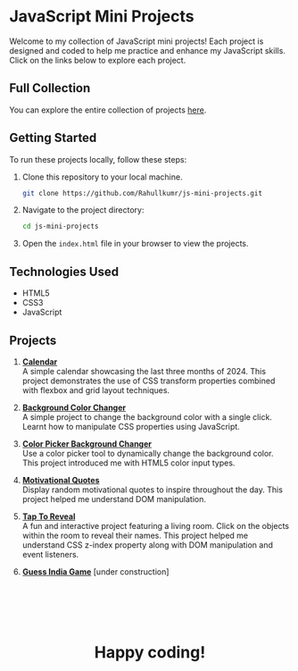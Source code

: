 # JavaScript Mini Projects

Welcome to my collection of JavaScript mini projects! Each project is designed and coded to help me practice and enhance my JavaScript skills. Click on the links below to explore each project.

## Full Collection

You can explore the entire collection of projects [here](https://rahullkumr.github.io/js-mini-projects/).

## Getting Started

To run these projects locally, follow these steps:

1. Clone this repository to your local machine.

    ```bash
    git clone https://github.com/Rahullkumr/js-mini-projects.git
    ```

2. Navigate to the project directory:

    ```bash 
    cd js-mini-projects
    ```

3. Open the `index.html` file in your browser to view the projects.

## Technologies Used

- HTML5
- CSS3
- JavaScript

## Projects

1. **[Calendar](https://rahullkumr.github.io/js-mini-projects/projects/01_calendar.html)**  
   A simple calendar showcasing the last three months of 2024. This project demonstrates the use of CSS transform properties combined with flexbox and grid layout techniques.

2. **[Background Color Changer](https://rahullkumr.github.io/js-mini-projects/projects/02_bgchanger.html)**  
   A simple project to change the background color with a single click. Learnt how to manipulate CSS properties using JavaScript.

3. **[Color Picker Background Changer](https://rahullkumr.github.io/js-mini-projects/projects/03_colorPicker.html)**  
   Use a color picker tool to dynamically change the background color. This project introduced me with HTML5 color input types.

4. **[Motivational Quotes](https://rahullkumr.github.io/js-mini-projects/projects/04_motivateMe.html)**  
   Display random motivational quotes to inspire throughout the day. This project helped me understand DOM manipulation.

5. **[Tap To Reveal](https://rahullkumr.github.io/js-mini-projects/projects/05_tapToReveal.html)**  
   A fun and interactive project featuring a living room. Click on the objects within the room to reveal their names. This project helped me understand CSS z-index property along with DOM manipulation and event listeners.

6. **[Guess India Game](https://rahullkumr.github.io/js-mini-projects/projects/06_guessIndia.html)** 
   [under construction]

<br/><br/>
--- 
<h1 align='center'>Happy coding!</h1>